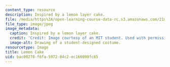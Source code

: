 ```yaml
---
content_type: resource
description: Inspired by a lemon layer cake.
file: /media/https%3A/open-learning-course-data-rc.s3.amazonaws.com/21m-732-beginning-costume-design-and-construction-fall-2008/bac00278f6fa597284c2ec166090fc65_lemoncake.jpg
file_type: image/jpeg
image_metadata:
  caption: Inspired by a lemon layer cake.
  credit: 'Credit: Image courtesy of an MIT student. Used with permission.'
  image-alt: Drawing of a student-designed costume.
resourcetype: Image
title: Lemon Cake
uid: bac00278-f6fa-5972-84c2-ec166090fc65
---
```


